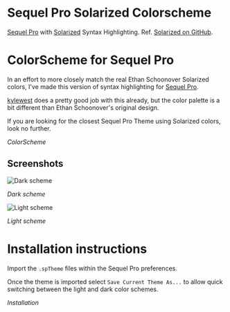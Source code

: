 Sequel Pro Solarized Colorscheme
================================

[Sequel Pro](http://www.sequelpro.com/) with [Solarized](http://ethanschoonover.com/solarized) Syntax Highlighting.
Ref. [Solarized on GitHub](https://github.com/altercation/solarized).

ColorScheme for Sequel Pro
==========================================

In an effort to more closely match the real Ethan Schoonover Solarized colors, I've made this version of syntax highlighting for [Sequel Pro](http://www.sequelpro.com/).

[kylewest](https://github.com/kylewest/solarized) does a pretty good job with this already, but the color palette is a bit different than Ethan Schoonover's original design.

If you are looking for the closest Sequel Pro Theme using Solarized colors, look no further.

*ColorScheme*

Screenshots
-----------

![Dark scheme](https://github.com/leothelocust/raw/master/sequelpro-solarized-colorscheme/solarized-dark.png)

*Dark scheme*

![Light scheme](https://github.com/leothelocust/raw/master/sequelpro-solarized-colorscheme/solarized-light.png)

*Light scheme*

Installation instructions
=========================

Import the `.spTheme` files within the Sequel Pro preferences.

Once the theme is imported select `Save Current Theme As...` to allow quick switching between the light and dark color schemes.

*Installation*
